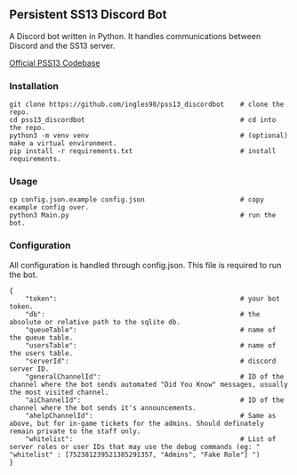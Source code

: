 ## Persistent SS13 Discord Bot

A Discord bot written in Python. It handles communications between Discord and the SS13 server.

<a href="https://github.com/Persistent-SS13/Persistent-Bay/" style="">Official PSS13 Codebase</a>

### Installation
```
git clone https://github.com/ingles98/pss13_discordbot    # clone the repo.
cd pss13_discordbot                                       # cd into the repo.
python3 -m venv venv                                      # (optional) make a virtual environment.
pip install -r requirements.txt                           # install requirements.
```

### Usage
```
cp config.json.example config.json                        # copy example config over.
python3 Main.py                                           # run the bot.
```

### Configuration
All configuration is handled through config.json. This file is required to run the bot.
```
{
    "token":                                              # your bot token.
    "db":                                                 # the absolute or relative path to the sqlite db.
    "queueTable":                                         # name of the queue table.
    "usersTable":                                         # name of the users table.
    "serverId":                                           # discord server ID.
    "generalChannelId":                                   # ID of the channel where the bot sends automated "Did You Know" messages, usually the most visited channel.
    "aiChannelId":                                        # ID of the channel where the bot sends it's announcements.
    "ahelpChannelId":                                     # Same as above, but for in-game tickets for the admins. Should definately remain private to the staff only.
    "whitelist":                                          # List of server roles or user IDs that may use the debug commands (eg: " "whitelist" : [752381239521385291357, "Admins", "Fake Role"] ")
}
```

